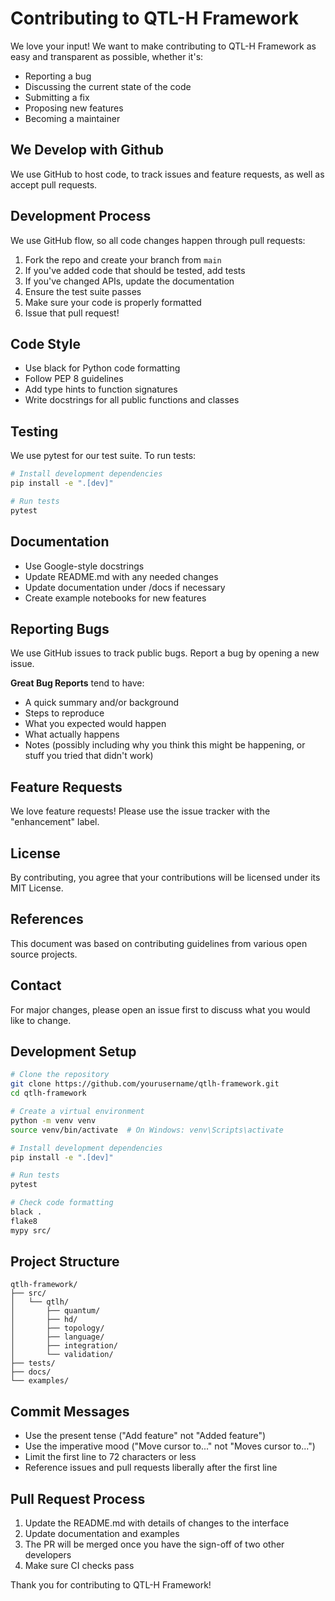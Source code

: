 # Contributing to QTL-H Framework

We love your input! We want to make contributing to QTL-H Framework as easy and transparent as possible, whether it's:

- Reporting a bug
- Discussing the current state of the code
- Submitting a fix
- Proposing new features
- Becoming a maintainer

## We Develop with Github
We use GitHub to host code, to track issues and feature requests, as well as accept pull requests.

## Development Process
We use GitHub flow, so all code changes happen through pull requests:

1. Fork the repo and create your branch from `main`
2. If you've added code that should be tested, add tests
3. If you've changed APIs, update the documentation
4. Ensure the test suite passes
5. Make sure your code is properly formatted
6. Issue that pull request!

## Code Style
- Use black for Python code formatting
- Follow PEP 8 guidelines
- Add type hints to function signatures
- Write docstrings for all public functions and classes

## Testing
We use pytest for our test suite. To run tests:

```bash
# Install development dependencies
pip install -e ".[dev]"

# Run tests
pytest
```

## Documentation
- Use Google-style docstrings
- Update README.md with any needed changes
- Update documentation under /docs if necessary
- Create example notebooks for new features

## Reporting Bugs
We use GitHub issues to track public bugs. Report a bug by opening a new issue.

**Great Bug Reports** tend to have:

- A quick summary and/or background
- Steps to reproduce
- What you expected would happen
- What actually happens
- Notes (possibly including why you think this might be happening, or stuff you tried that didn't work)

## Feature Requests
We love feature requests! Please use the issue tracker with the "enhancement" label.

## License
By contributing, you agree that your contributions will be licensed under its MIT License.

## References
This document was based on contributing guidelines from various open source projects.

## Contact
For major changes, please open an issue first to discuss what you would like to change.

## Development Setup

```bash
# Clone the repository
git clone https://github.com/yourusername/qtlh-framework.git
cd qtlh-framework

# Create a virtual environment
python -m venv venv
source venv/bin/activate  # On Windows: venv\Scripts\activate

# Install development dependencies
pip install -e ".[dev]"

# Run tests
pytest

# Check code formatting
black .
flake8
mypy src/
```

## Project Structure
```
qtlh-framework/
├── src/
│   └── qtlh/
│       ├── quantum/
│       ├── hd/
│       ├── topology/
│       ├── language/
│       ├── integration/
│       └── validation/
├── tests/
├── docs/
└── examples/
```

## Commit Messages
- Use the present tense ("Add feature" not "Added feature")
- Use the imperative mood ("Move cursor to..." not "Moves cursor to...")
- Limit the first line to 72 characters or less
- Reference issues and pull requests liberally after the first line

## Pull Request Process
1. Update the README.md with details of changes to the interface
2. Update documentation and examples
3. The PR will be merged once you have the sign-off of two other developers
4. Make sure CI checks pass

Thank you for contributing to QTL-H Framework!
